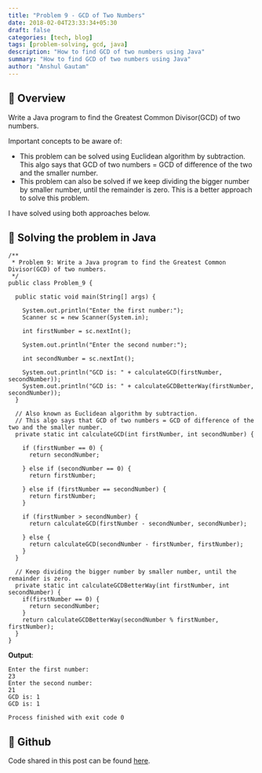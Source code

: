 ```yaml
---
title: "Problem 9 - GCD of Two Numbers"
date: 2018-02-04T23:33:34+05:30
draft: false
categories: [tech, blog]
tags: [problem-solving, gcd, java]
description: "How to find GCD of two numbers using Java"
summary: "How to find GCD of two numbers using Java"
author: "Anshul Gautam"
---
```


## 🎯 Overview
Write a Java program to find the Greatest Common Divisor(GCD) of two numbers.

Important concepts to be aware of: 
- This problem can be solved using Euclidean algorithm by subtraction. This algo says that GCD of two numbers = GCD of difference of the two and the smaller number.
- This problem can also be solved if we keep dividing the bigger number by smaller number, until the remainder is zero. This is a better approach to solve this problem.

I have solved using both approaches below.

## 🎯 Solving the problem in Java

```
/**
 * Problem 9: Write a Java program to find the Greatest Common Divisor(GCD) of two numbers.
 */
public class Problem_9 {

  public static void main(String[] args) {

    System.out.println("Enter the first number:");
    Scanner sc = new Scanner(System.in);

    int firstNumber = sc.nextInt();

    System.out.println("Enter the second number:");

    int secondNumber = sc.nextInt();

    System.out.println("GCD is: " + calculateGCD(firstNumber, secondNumber));
    System.out.println("GCD is: " + calculateGCDBetterWay(firstNumber, secondNumber));
  }

  // Also known as Euclidean algorithm by subtraction.
  // This algo says that GCD of two numbers = GCD of difference of the two and the smaller number.
  private static int calculateGCD(int firstNumber, int secondNumber) {

    if (firstNumber == 0) {
      return secondNumber;

    } else if (secondNumber == 0) {
      return firstNumber;

    } else if (firstNumber == secondNumber) {
      return firstNumber;
    }

    if (firstNumber > secondNumber) {
      return calculateGCD(firstNumber - secondNumber, secondNumber);

    } else {
      return calculateGCD(secondNumber - firstNumber, firstNumber);
    }
  }

  // Keep dividing the bigger number by smaller number, until the remainder is zero.
  private static int calculateGCDBetterWay(int firstNumber, int secondNumber) {
    if(firstNumber == 0) {
      return secondNumber;
    }
    return calculateGCDBetterWay(secondNumber % firstNumber, firstNumber);
  }
}
```

**Output**:
```
Enter the first number:
23
Enter the second number:
21
GCD is: 1
GCD is: 1

Process finished with exit code 0

```

## 🎯 Github
Code shared in this post can be found [here](https://github.com/anshulgammy/problem-solving-with-java/blob/main/src/com/utopian/nerd/problem/solving/Problem_9.java).
